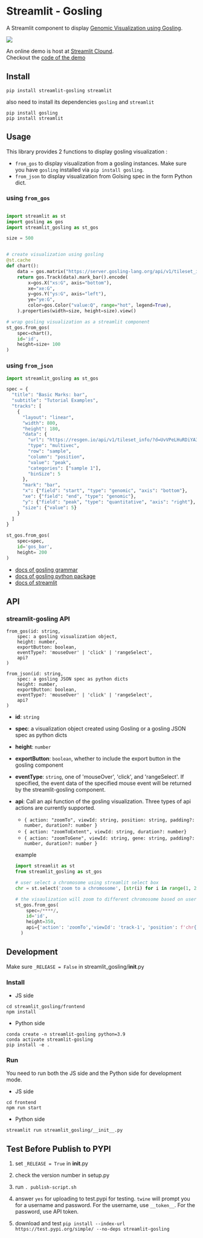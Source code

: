 # Streamlit - Gosling

A Streamlit component to display [Genomic Visualization using Gosling](http://gosling-lang.org).

<img src="./assets/demo.gif">

An online demo is host at [Streamlit Clound](https://wangqianwen0418-streamlit-gosling-demo-st-gos-demo-zo60pz.streamlitapp.com/).  
Checkout the [code of the demo](https://github.com/wangqianwen0418/streamlit-gosling-demo/blob/main/st_gos_demo.py)


## Install

```shell script
pip install streamlit-gosling streamlit
```

also need to install its dependencies `gosling` and `streamlit`
```
pip install gosling
pip install streamlit
```


## Usage

This library provides 2 functions to display gosling visualization :

- `from_gos` to display visualization from a gosling instances. Make sure you have `gosling` installed via `pip install gosling`.
- `from_json` to display visualization from Golsing spec in the form Python dict.

### using `from_gos`
```python

import streamlit as st
import gosling as gos
import streamlit_gosling as st_gos

size = 500


# create visualization using gosling
@st.cache
def chart():
    data = gos.matrix("https://server.gosling-lang.org/api/v1/tileset_info/?d=leung2015-hg38")
    return gos.Track(data).mark_bar().encode(
        x=gos.X("xs:G", axis="bottom"),
        xe="xe:G",
        y=gos.Y("ys:G", axis="left"),
        ye="ye:G",
        color=gos.Color("value:Q", range="hot", legend=True),
    ).properties(width=size, height=size).view()

# wrap gosling visualization as a streamlit component
st_gos.from_gos(
    spec=chart(), 
    id='id', 
    height=size+ 100
)
```

### using `from_json`
```python
import streamlit_gosling as st_gos

spec = {
  "title": "Basic Marks: bar",
  "subtitle": "Tutorial Examples",
  "tracks": [
    {
      "layout": "linear",
      "width": 800,
      "height": 180,
      "data": {
        "url": "https://resgen.io/api/v1/tileset_info/?d=UvVPeLHuRDiYA3qwFlm7xQ",
        "type": "multivec",
        "row": "sample",
        "column": "position",
        "value": "peak",
        "categories": ["sample 1"],
        "binSize": 5
      },
      "mark": "bar",
      "x": {"field": "start", "type": "genomic", "axis": "bottom"},
      "xe": {"field": "end", "type": "genomic"},
      "y": {"field": "peak", "type": "quantitative", "axis": "right"},
      "size": {"value": 5}
    }
  ]
}

st_gos.from_gos(
    spec=spec, 
    id='gos_bar', 
    height= 200
)
```


- [docs of gosling grammar](http://gosling-lang.org/docs)  
- [docs of gosling python package](https://gosling-lang.github.io/gos)  
- [docs of streamlit](https://docs.streamlit.io/)

## API

### streamlit-gosling API

```
from_gos(id: string,
    spec: a gosling visualization object,
    height: number,
    exportButton: boolean,
    eventType?: 'mouseOver' | 'click' | 'rangeSelect',
    api?
)
```

```
from_json(id: string,
    spec: a gosling JSON spec as python dicts
    height: number,
    exportButton: boolean,
    eventType?: 'mouseOver' | 'click' | 'rangeSelect',
    api?
)
```

- **id**: `string`
- **spec**: a visualization object created using Gosling or a gosling JSON spec as python dicts
- **height**: `number`
- **exportButton**: `boolean`, whether to include the export button in the gosling component
- **eventType**: `string`, one of 'mouseOver', 'click', and 'rangeSelect'. If specified, the event data of the specified mouse event will be returned by the streamlit-gosling component.
- **api**: Call an api function of the gosling visualization. 
  Three types of api actions are currently supported. 
  - `{ action: "zoomTo", viewId: string, position: string, padding?: number, duration?: number }`
  - `{ action: "zoomToExtent", viewId: string, duration?: number}`
  - `{ action: "zoomToGene", viewId: string, gene: string, padding?: number, duration?: number }`

  

  example
  ```python
  import streamlit as st
  from streamlit_gosling as st_gos

  # user select a chromosome using streamlit select box
  chr = st.select('zoom to a chromosome', [str(i) for i in range(1, 20)])

  # the visaulization will zoom to different chromosome based on users' selection above
  st_gos.from_gos(
      spec=/****/, 
      id='id', 
      height=350, 
      api={'action': 'zoomTo','viewId': 'track-1', 'position': f'chr{chr}'}
    )
  ```

## Development

Make sure `_RELEASE = False` in streamlit_gosling/__init__.py

### Install

- JS side

```shell script
cd streamlit_gosling/frontend
npm install
```

- Python side

```shell script
conda create -n streamlit-gosling python=3.9
conda activate streamlit-gosling
pip install -e .
```

### Run

You need to run both the JS side and the Python side for development mode.

- JS side

```shell script
cd frontend
npm run start
```

- Python side

```shell script
streamlit run streamlit_gosling/__init__.py
```

## Test Before Publish to PYPI
1. set `_RELEASE = True` in __init__.py

2. check the version number in setup.py

3. run `. publish-script.sh`

4. answer `yes` for uploading to test.pypi for testing. `twine` will prompt you for a username and password. For the username, use `__token__`. For the password, use API token.

5. download and test `pip install --index-url https://test.pypi.org/simple/ --no-deps streamlit-gosling`
<!-- ## Static HTML file
If you only need static rendering of gosling, with no communication from Gosling back to Streamlit, then you may not need `streamlit-gosling`.
Using  `components.html` will be the easiest way.
```python
import gosling as gos
import streamlit.components.v1

import urllib.request as urllib
import json

URL = "https://gist.githubusercontent.com/sehilyi/54eaeecd2f07203a707e1516b1cf8e60/raw/d7728224b475a87604f97ba5522e1501edc2565a/gosling.js"

def load_schema():
    with urllib.urlopen(urllib.Request(URL)) as response:
        raw = response.read()
        conf = json.loads(raw)
    return conf

if __name__ == "__main__":
    schema = load_schema()
    html = gos.View(**schema)._repr_mimebundle_()['text/html']
    streamlit.components.v1.html(html, width=800, height=300)
``` -->
